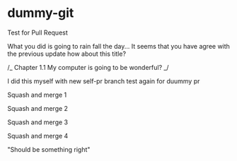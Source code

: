 # dummy-git

Test for Pull Request

What you did is going to rain fall the day...
It seems that you have agree with the previous update
how about this title?

/_ Chapter 1.1 My computer is going to be wonderful? _/

I did this myself with new self-pr branch
test again for duummy pr

Squash and merge 1

Squash and merge 2

Squash and merge 3

Squash and merge 4

"Should be something right"
